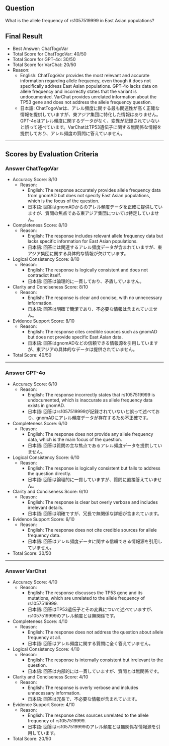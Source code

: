 ## Question

What is the allele frequency of rs1057519999 in East Asian populations?

## Final Result

- Best Answer: ChatTogoVar
- Total Score for ChatTogoVar: 40/50
- Total Score for GPT-4o: 30/50
- Total Score for VarChat: 20/50
- Reason:
  - English: ChatTogoVar provides the most relevant and accurate information regarding allele frequency, even though it does not specifically address East Asian populations. GPT-4o lacks data on allele frequency and incorrectly states that the variant is undocumented. VarChat provides unrelated information about the TP53 gene and does not address the allele frequency question.
  - 日本語: ChatTogoVarは、アレル頻度に関する最も関連性が高く正確な情報を提供していますが、東アジア集団に特化した情報はありません。GPT-4oはアレル頻度に関するデータがなく、変異が記録されていないと誤って述べています。VarChatはTP53遺伝子に関する無関係な情報を提供しており、アレル頻度の質問に答えていません。

---

## Scores by Evaluation Criteria

### Answer ChatTogoVar
- Accuracy Score: 8/10
  - Reason: 
    - English: The response accurately provides allele frequency data from gnomAD but does not specify East Asian populations, which is the focus of the question.
    - 日本語: 回答はgnomADからのアレル頻度データを正確に提供していますが、質問の焦点である東アジア集団については特定していません。
- Completeness Score: 8/10
  - Reason: 
    - English: The response includes relevant allele frequency data but lacks specific information for East Asian populations.
    - 日本語: 回答には関連するアレル頻度データが含まれていますが、東アジア集団に関する具体的な情報が欠けています。
- Logical Consistency Score: 8/10
  - Reason: 
    - English: The response is logically consistent and does not contradict itself.
    - 日本語: 回答は論理的に一貫しており、矛盾していません。
- Clarity and Conciseness Score: 8/10
  - Reason: 
    - English: The response is clear and concise, with no unnecessary information.
    - 日本語: 回答は明確で簡潔であり、不必要な情報は含まれていません。
- Evidence Support Score: 8/10
  - Reason: 
    - English: The response cites credible sources such as gnomAD but does not provide specific East Asian data.
    - 日本語: 回答はgnomADなどの信頼できる情報源を引用していますが、東アジアの具体的なデータは提供されていません。
- Total Score: 40/50

---

### Answer GPT-4o
- Accuracy Score: 6/10
  - Reason: 
    - English: The response incorrectly states that rs1057519999 is undocumented, which is inaccurate as allele frequency data exists in gnomAD.
    - 日本語: 回答はrs1057519999が記録されていないと誤って述べており、gnomADにアレル頻度データが存在するため不正確です。
- Completeness Score: 6/10
  - Reason: 
    - English: The response does not provide any allele frequency data, which is the main focus of the question.
    - 日本語: 回答は質問の主な焦点であるアレル頻度データを提供していません。
- Logical Consistency Score: 6/10
  - Reason: 
    - English: The response is logically consistent but fails to address the question directly.
    - 日本語: 回答は論理的に一貫していますが、質問に直接答えていません。
- Clarity and Conciseness Score: 6/10
  - Reason: 
    - English: The response is clear but overly verbose and includes irrelevant details.
    - 日本語: 回答は明確ですが、冗長で無関係な詳細が含まれています。
- Evidence Support Score: 6/10
  - Reason: 
    - English: The response does not cite credible sources for allele frequency data.
    - 日本語: 回答はアレル頻度データに関する信頼できる情報源を引用していません。
- Total Score: 30/50

---

### Answer VarChat
- Accuracy Score: 4/10
  - Reason: 
    - English: The response discusses the TP53 gene and its mutations, which are unrelated to the allele frequency of rs1057519999.
    - 日本語: 回答はTP53遺伝子とその変異について述べていますが、rs1057519999のアレル頻度とは無関係です。
- Completeness Score: 4/10
  - Reason: 
    - English: The response does not address the question about allele frequency at all.
    - 日本語: 回答はアレル頻度に関する質問に全く答えていません。
- Logical Consistency Score: 4/10
  - Reason: 
    - English: The response is internally consistent but irrelevant to the question.
    - 日本語: 回答は内部的には一貫していますが、質問とは無関係です。
- Clarity and Conciseness Score: 4/10
  - Reason: 
    - English: The response is overly verbose and includes unnecessary information.
    - 日本語: 回答は冗長で、不必要な情報が含まれています。
- Evidence Support Score: 4/10
  - Reason: 
    - English: The response cites sources unrelated to the allele frequency of rs1057519999.
    - 日本語: 回答はrs1057519999のアレル頻度とは無関係な情報源を引用しています。
- Total Score: 20/50